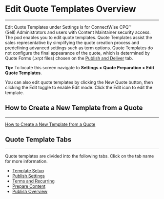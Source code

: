# Edit Quote Templates Overview
---
Edit Quote Templates under Settings is for ConnectWise CPQ™ (Sell) Administrators and users with Content Maintainer security access. The pod enables you to edit quote templates. Quote Templates assist the sales representative by simplifying the quote creation process and predefining advanced settings such as term options. Quote Templates do not configure the final appearance of the quote, which is determined by Quote Forms (.xrpt files) chosen on the [Publish and Deliver](https://docs.connectwise.com/ConnectWise_Sell/300/050 "Publish and Deliver") tab.

**Tip:** To locate this screen navigate to **Settings > Quote Preparation > Edit Quote Templates**.

You can also edit quote templates by clicking the New Quote button, then clicking the Edit toggle to enable Edit mode. Click the Edit icon to edit the template.
## How to Create a New Template from a Quote
---
[How to Create a New Template from a Quote](https://www.youtube.com/watch?v=N6Ch4D7uVFc&embeds_referring_euri=https%3A%2F%2Fdocs.connectwise.com%2F&feature=emb_imp_woyt)

## Quote Template Tabs
---
Quote templates are divided into the following tabs. Click on the tab name for more information. 

- [Template Setup](https://docs.connectwise.com/ConnectWise_Sell/800/050/050/010 "Template Setup - Edit Quote Templates")
- [Publish Settings](https://docs.connectwise.com/ConnectWise_Sell/800/050/050/020 "Publish Settings - Edit Quote Templates")
- [Terms and Recurring](https://docs.connectwise.com/ConnectWise_Sell/800/050/050/030 "Terms and Recurring - Edit Quote Templates")
- [Prepare Content](https://docs.connectwise.com/ConnectWise_Sell/800/050/050/040 "Prepare Content - Edit Quote Templates")
- [Publish Overview](https://docs.connectwise.com/ConnectWise_Sell/800/050/050/050 "Publish Overview - Edit Quote Templates")
